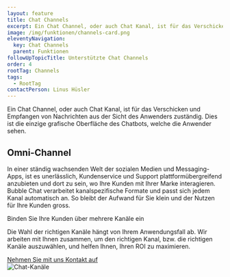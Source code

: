 ```yaml
---
layout: feature
title: Chat Channels
excerpt: Ein Chat Channel, oder auch Chat Kanal, ist für das Verschicken und Empfangen von Nachrichten aus der Sicht des Anwenders zuständig. Dies ist die einzige grafische Oberfläche des Chatbots, welche die Anwender sehen.
image: /img/funktionen/channels-card.png
eleventyNavigation:
  key: Chat Channels
  parent: Funktionen
followUpTopicTitle: Unterstützte Chat Channels
order: 4
rootTag: Channels
tags:
  - RootTag
contactPerson: Linus Hüsler
---
```


Ein Chat Channel, oder auch Chat Kanal, ist für das Verschicken und Empfangen von Nachrichten aus der Sicht des Anwenders zuständig. Dies ist die einzige grafische Oberfläche des Chatbots, welche die Anwender sehen.

## Omni-Channel

In einer ständig wachsenden Welt der sozialen Medien und Messaging-Apps, ist es unerlässlich, Kundenservice und Support plattformübergreifend anzubieten und dort zu sein, wo Ihre Kunden mit Ihrer Marke interagieren. Bubble Chat verarbeitet kanalspezifische Formate und passt sich jedem Kanal automatisch an. So bleibt der Aufwand für Sie klein und der Nutzen für Ihre Kunden gross.

<div class="cta">
  <div class="cta-content">
    <div class="cta-title">Binden Sie Ihre Kunden über mehrere Kanäle ein</div>
    <div class="cta-body">
      <p>Die Wahl der richtigen Kanäle hängt von Ihrem Anwendungsfall ab. Wir arbeiten mit Ihnen zusammen, um den richtigen Kanal, bzw. die richtigen Kanäle auszuwählen, und helfen Ihnen, Ihren ROI zu maximieren.</p>
    </div>
    <a class="button button-action" href="/kontakt">Nehmen Sie mit uns Kontakt auf</a>
  </div>
  <img class="cta-image" src="/img/funktionen/channels-card.png" alt="Chat-Kanäle"/>
</div>

